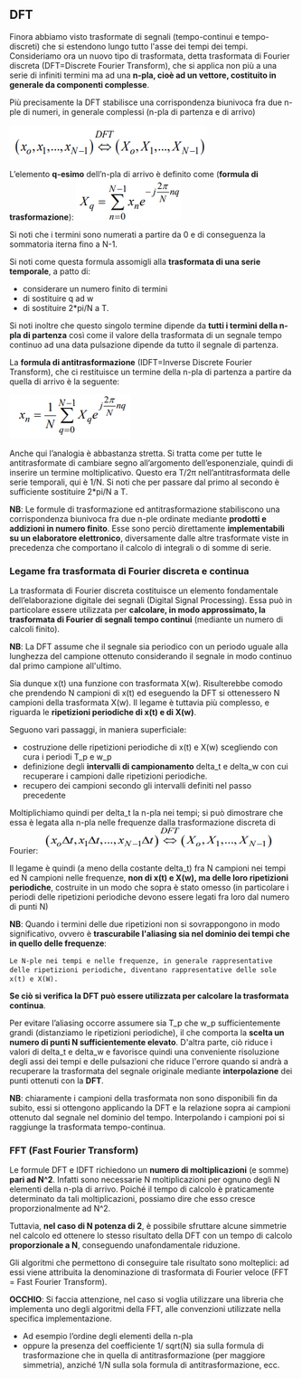 ## DFT
Finora abbiamo visto trasformate di segnali (tempo-continui e tempo-discreti) che si estendono lungo tutto l'asse dei tempi dei tempi. Consideriamo ora un nuovo tipo di trasformata, detta trasformata di Fourier discreta (DFT=Discrete Fourier Transform), che si applica non più a una serie di infiniti termini ma ad una __n-pla, cioè ad un vettore, costituito in generale da componenti complesse__.

Più precisamente la DFT stabilisce una corrispondenza biunivoca fra due n-ple di numeri, in generale complessi (n-pla di partenza e di arrivo)

![alt text](immagini/corrispondenza_n-ple_in_DFT.png)

L’elemento __q-esimo__ dell’n-pla di arrivo è definito come (__formula di trasformazione__):
![alt text](immagini/trasformazione_DFT.png)

Si noti che i termini sono numerati a partire da 0 e di conseguenza la sommatoria iterna fino a N-1.

Si noti come questa formula assomigli alla __trasformata di una serie temporale__, a patto di:
- considerare un numero finito di termini
- di sostituire q ad w
- di sostituire 2*pi/N a T.

Si noti inoltre che questo singolo termine dipende da __tutti i termini della n-pla di partenza__ così come il valore della trasformata di un segnale tempo continuo ad una data pulsazione dipende da tutto il segnale di partenza.

La __formula di antitrasformazione__ (IDFT=Inverse Discrete Fourier Transform), che ci restituisce un termine della n-pla di partenza a partire da quella di arrivo è la seguente:

![alt text](immagini/antitrasformata_DFT.png)

Anche qui l’analogia è abbastanza stretta. Si tratta come per tutte le antitrasformate di cambiare segno all’argomento dell’esponenziale, quindi di inserire un termine moltiplicativo. Questo era T/2π nell’antitrasformata delle serie temporali, qui è 1/N. Si noti che per passare dal primo al secondo è sufficiente sostituire 2*pi/N a T.

__NB__: Le formule di trasformazione ed antitrasformazione stabiliscono una corrispondenza biunivoca fra due n-ple ordinate mediante __prodotti e addizioni in numero finito__. Esse sono perciò direttamente __implementabili su un elaboratore elettronico__, diversamente dalle altre trasformate viste in precedenza che comportano il calcolo di integrali o di somme di serie.

### Legame fra trasformata di Fourier discreta e continua
La trasformata di Fourier discreta costituisce un elemento fondamentale dell’elaborazione digitale dei segnali (Digital Signal Processing).  Essa può in particolare essere utilizzata per __calcolare, in modo approssimato, la trasformata di Fourier di segnali tempo continui__ (mediante un numero di calcoli finito).

__NB__: La DFT assume che il segnale sia periodico con un periodo uguale alla lunghezza del campione ottenuto considerando il segnale in modo continuo dal primo campione all'ultimo. 

Sia dunque x(t) una funzione con trasformata X(w). Risulterebbe comodo che prendendo N campioni di x(t) ed eseguendo la DFT si ottenessero N campioni della trasformata X(w). Il legame è tuttavia più complesso, e riguarda le __ripetizioni periodiche di x(t) e di X(w)__. 

Seguono vari passaggi, in maniera superficiale:
- costruzione delle ripetizioni periodiche di x(t) e X(w) scegliendo con cura i periodi T_p e w_p
- definizione degli __intervalli di campionamento__ delta_t e delta_w con cui recuperare i campioni dalle ripetizioni periodiche.
- recupero dei campioni secondo gli intervalli definiti nel passo precedente

Moltiplichiamo quindi per delta_t la n-pla nei tempi; si può dimostrare che essa è legata alla n-pla nelle frequenze dalla trasformazione discreta di Fourier:
![alt text](immagini/relazione_n-ple_DFT.png)

Il legame è quindi (a meno della costante delta_t) fra N campioni nei tempi ed N campioni nelle frequenze, __non di x(t) e X(w), ma delle loro ripetizioni periodiche__, costruite in un modo che sopra è stato omesso (in particolare i periodi delle ripetizioni periodiche devono essere legati fra loro dal numero di punti N)

__NB__: Quando i termini delle due ripetizioni non si sovrappongono in modo significativo, ovvero è __trascurabile l'aliasing sia nel dominio dei tempi che in quello delle frequenze__:

    Le N-ple nei tempi e nelle frequenze, in generale rappresentative delle ripetizioni periodiche, diventano rappresentative delle sole x(t) e X(W).

__Se ciò si verifica la DFT può essere utilizzata per calcolare la trasformata continua__.

Per evitare l’aliasing occorre assumere sia T_p che w_p sufficientemente grandi (distanziamo le ripetizioni periodiche), il che comporta la __scelta un numero di punti N sufficientemente elevato__. D'altra parte, ciò riduce i valori di delta_t e delta_w e favorisce quindi una conveniente risoluzione degli assi dei tempi e delle pulsazioni che riduce l'errore quando si andrà a recuperare la trasformata del segnale originale mediante __interpolazione__ dei punti ottenuti con la __DFT__.

__NB__: chiaramente i campioni della trasformata non sono disponibili fin da subito, essi si ottengono applicando la DFT e la relazione sopra ai campioni ottenuto dal segnale nel dominio del tempo. Interpolando i campioni poi si raggiunge la trasformata tempo-continua. 

### FFT (Fast Fourier Transform)
Le formule DFT e IDFT richiedono un __numero di moltiplicazioni__ (e somme) __pari ad N^2__. Infatti sono necessarie N moltiplicazioni per ognuno degli N elementi della n-pla di arrivo. Poiché il tempo di calcolo è praticamente determinato da tali moltiplicazioni, possiamo dire che esso cresce proporzionalmente ad N^2.

Tuttavia, __nel caso di N potenza di 2__, è possibile sfruttare alcune simmetrie nel calcolo ed ottenere lo stesso risultato della DFT con un tempo di calcolo __proporzionale a N__, conseguendo unafondamentale riduzione. 

Gli algoritmi che permettono di conseguire tale risultato sono molteplici: ad essi viene attribuita la denominazione di trasformata di Fourier veloce (FFT = Fast Fourier Transform).

__OCCHIO__: Si faccia attenzione, nel caso si voglia utilizzare una libreria che implementa uno degli algoritmi della FFT, alle convenzioni utilizzate nella specifica implementazione.
- Ad esempio l’ordine degli elementi della n-pla
- oppure la presenza del coefficiente 1/ sqrt(N) sia sulla formula di trasformazione che in quella di antitrasformazione (per maggiore simmetria), anziché 1/N sulla sola formula di antitrasformazione, ecc.